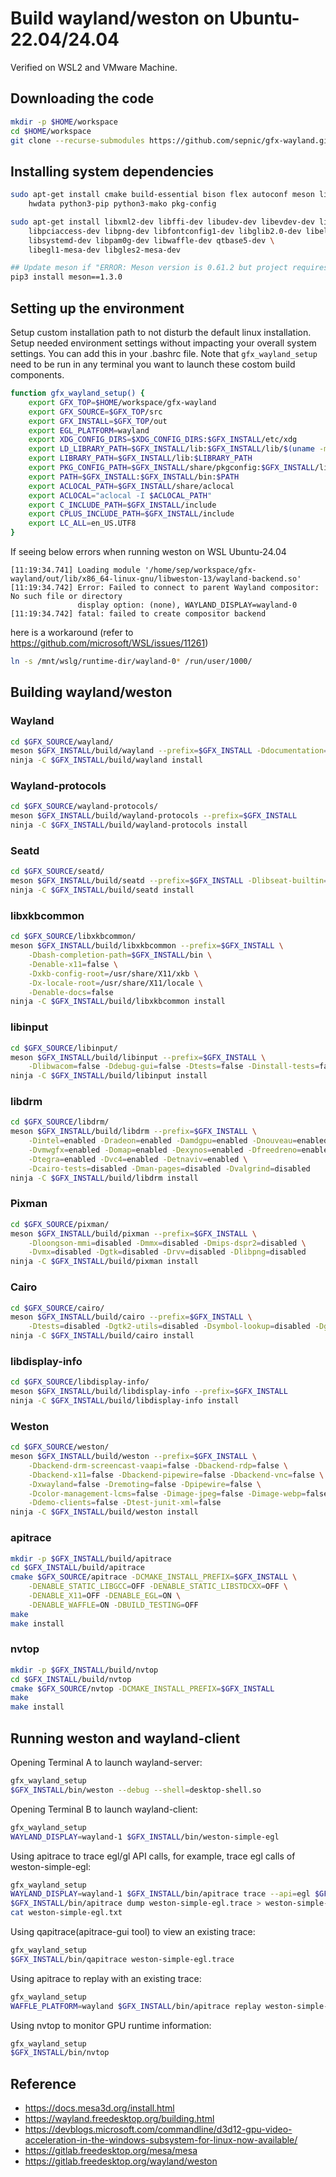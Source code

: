 # Build wayland/weston on Ubuntu-22.04/24.04

Verified on WSL2 and VMware Machine.

## Downloading the code

``` bash
mkdir -p $HOME/workspace
cd $HOME/workspace
git clone --recurse-submodules https://github.com/sepnic/gfx-wayland.git
```

## Installing system dependencies

``` bash
sudo apt-get install cmake build-essential bison flex autoconf meson libncurses-dev \
    hwdata python3-pip python3-mako pkg-config

sudo apt-get install libxml2-dev libffi-dev libudev-dev libevdev-dev libmtdev-dev \
    libpciaccess-dev libpng-dev libfontconfig1-dev libglib2.0-dev libelf-dev \
    libsystemd-dev libpam0g-dev libwaffle-dev qtbase5-dev \
    libegl1-mesa-dev libgles2-mesa-dev

## Update meson if "ERROR: Meson version is 0.61.2 but project requires >= 1.3.0"
pip3 install meson==1.3.0
```

## Setting up the environment

Setup custom installation path to not disturb the default linux installation.
Setup needed environment settings without impacting your overall system settings.
You can add this in your .bashrc file.
Note that `gfx_wayland_setup` need to be run in any terminal you want to launch these costom build components.

``` bash
function gfx_wayland_setup() {
    export GFX_TOP=$HOME/workspace/gfx-wayland
    export GFX_SOURCE=$GFX_TOP/src
    export GFX_INSTALL=$GFX_TOP/out
    export EGL_PLATFORM=wayland
    export XDG_CONFIG_DIRS=$XDG_CONFIG_DIRS:$GFX_INSTALL/etc/xdg
    export LD_LIBRARY_PATH=$GFX_INSTALL/lib:$GFX_INSTALL/lib/$(uname -m)-linux-gnu:$GFX_INSTALL/lib/$(uname -m)-linux-gnu/dri
    export LIBRARY_PATH=$GFX_INSTALL/lib:$LIBRARY_PATH
    export PKG_CONFIG_PATH=$GFX_INSTALL/share/pkgconfig:$GFX_INSTALL/lib/pkgconfig:$GFX_INSTALL/lib64/pkgconfig:$GFX_INSTALL/lib/$(uname -m)-linux-gnu/pkgconfig
    export PATH=$GFX_INSTALL:$GFX_INSTALL/bin:$PATH
    export ACLOCAL_PATH=$GFX_INSTALL/share/aclocal
    export ACLOCAL="aclocal -I $ACLOCAL_PATH"
    export C_INCLUDE_PATH=$GFX_INSTALL/include
    export CPLUS_INCLUDE_PATH=$GFX_INSTALL/include
    export LC_ALL=en_US.UTF8
}
```

If seeing below errors when running weston on WSL Ubuntu-24.04

```
[11:19:34.741] Loading module '/home/sep/workspace/gfx-wayland/out/lib/x86_64-linux-gnu/libweston-13/wayland-backend.so'
[11:19:34.742] Error: Failed to connect to parent Wayland compositor: No such file or directory
               display option: (none), WAYLAND_DISPLAY=wayland-0
[11:19:34.742] fatal: failed to create compositor backend
```

here is a workaround (refer to https://github.com/microsoft/WSL/issues/11261)

``` bash
ln -s /mnt/wslg/runtime-dir/wayland-0* /run/user/1000/
```

## Building wayland/weston

### Wayland

``` bash
cd $GFX_SOURCE/wayland/
meson $GFX_INSTALL/build/wayland --prefix=$GFX_INSTALL -Ddocumentation=false -Ddtd_validation=false
ninja -C $GFX_INSTALL/build/wayland install
```

### Wayland-protocols

``` bash
cd $GFX_SOURCE/wayland-protocols/
meson $GFX_INSTALL/build/wayland-protocols --prefix=$GFX_INSTALL
ninja -C $GFX_INSTALL/build/wayland-protocols install
```

### Seatd

``` bash
cd $GFX_SOURCE/seatd/
meson $GFX_INSTALL/build/seatd --prefix=$GFX_INSTALL -Dlibseat-builtin=enabled -Dman-pages=disabled
ninja -C $GFX_INSTALL/build/seatd install
```

### libxkbcommon

``` bash
cd $GFX_SOURCE/libxkbcommon/
meson $GFX_INSTALL/build/libxkbcommon --prefix=$GFX_INSTALL \
    -Dbash-completion-path=$GFX_INSTALL/bin \
    -Denable-x11=false \
    -Dxkb-config-root=/usr/share/X11/xkb \
    -Dx-locale-root=/usr/share/X11/locale \
    -Denable-docs=false
ninja -C $GFX_INSTALL/build/libxkbcommon install
```

### libinput

``` bash
cd $GFX_SOURCE/libinput/
meson $GFX_INSTALL/build/libinput --prefix=$GFX_INSTALL \
    -Dlibwacom=false -Ddebug-gui=false -Dtests=false -Dinstall-tests=false
ninja -C $GFX_INSTALL/build/libinput install
```

### libdrm

``` bash
cd $GFX_SOURCE/libdrm/
meson $GFX_INSTALL/build/libdrm --prefix=$GFX_INSTALL \
    -Dintel=enabled -Dradeon=enabled -Damdgpu=enabled -Dnouveau=enabled \
    -Dvmwgfx=enabled -Domap=enabled -Dexynos=enabled -Dfreedreno=enabled \
    -Dtegra=enabled -Dvc4=enabled -Detnaviv=enabled \
    -Dcairo-tests=disabled -Dman-pages=disabled -Dvalgrind=disabled
ninja -C $GFX_INSTALL/build/libdrm install
```

### Pixman

``` bash
cd $GFX_SOURCE/pixman/
meson $GFX_INSTALL/build/pixman --prefix=$GFX_INSTALL \
    -Dloongson-mmi=disabled -Dmmx=disabled -Dmips-dspr2=disabled \
    -Dvmx=disabled -Dgtk=disabled -Drvv=disabled -Dlibpng=disabled
ninja -C $GFX_INSTALL/build/pixman install
```

### Cairo

``` bash
cd $GFX_SOURCE/cairo/
meson $GFX_INSTALL/build/cairo --prefix=$GFX_INSTALL \
    -Dtests=disabled -Dgtk2-utils=disabled -Dsymbol-lookup=disabled -Dgtk_doc=false
ninja -C $GFX_INSTALL/build/cairo install
```

### libdisplay-info

``` bash
cd $GFX_SOURCE/libdisplay-info/
meson $GFX_INSTALL/build/libdisplay-info --prefix=$GFX_INSTALL
ninja -C $GFX_INSTALL/build/libdisplay-info install
```

### Weston

``` bash
cd $GFX_SOURCE/weston/
meson $GFX_INSTALL/build/weston --prefix=$GFX_INSTALL \
    -Dbackend-drm-screencast-vaapi=false -Dbackend-rdp=false \
    -Dbackend-x11=false -Dbackend-pipewire=false -Dbackend-vnc=false \
    -Dxwayland=false -Dremoting=false -Dpipewire=false \
    -Dcolor-management-lcms=false -Dimage-jpeg=false -Dimage-webp=false \
    -Ddemo-clients=false -Dtest-junit-xml=false
ninja -C $GFX_INSTALL/build/weston install
```

### apitrace

``` bash
mkdir -p $GFX_INSTALL/build/apitrace
cd $GFX_INSTALL/build/apitrace
cmake $GFX_SOURCE/apitrace -DCMAKE_INSTALL_PREFIX=$GFX_INSTALL \
    -DENABLE_STATIC_LIBGCC=OFF -DENABLE_STATIC_LIBSTDCXX=OFF \
    -DENABLE_X11=OFF -DENABLE_EGL=ON \
    -DENABLE_WAFFLE=ON -DBUILD_TESTING=OFF
make
make install
```

### nvtop

``` bash
mkdir -p $GFX_INSTALL/build/nvtop
cd $GFX_INSTALL/build/nvtop
cmake $GFX_SOURCE/nvtop -DCMAKE_INSTALL_PREFIX=$GFX_INSTALL
make
make install
```

## Running weston and wayland-client

Opening Terminal A to launch wayland-server:

``` bash
gfx_wayland_setup
$GFX_INSTALL/bin/weston --debug --shell=desktop-shell.so
```

Opening Terminal B to launch wayland-client:

``` bash
gfx_wayland_setup
WAYLAND_DISPLAY=wayland-1 $GFX_INSTALL/bin/weston-simple-egl
```

Using apitrace to trace egl/gl API calls, for example, trace egl calls of weston-simple-egl:

``` bash
gfx_wayland_setup
WAYLAND_DISPLAY=wayland-1 $GFX_INSTALL/bin/apitrace trace --api=egl $GFX_INSTALL/bin/weston-simple-egl
$GFX_INSTALL/bin/apitrace dump weston-simple-egl.trace > weston-simple-egl.txt
cat weston-simple-egl.txt
```

Using qapitrace(apitrace-gui tool) to view an existing trace:

``` bash
gfx_wayland_setup
$GFX_INSTALL/bin/qapitrace weston-simple-egl.trace
```

Using apitrace to replay with an existing trace:

``` bash
gfx_wayland_setup
WAFFLE_PLATFORM=wayland $GFX_INSTALL/bin/apitrace replay weston-simple-egl.trace
```

Using nvtop to monitor GPU runtime information:

``` bash
gfx_wayland_setup
$GFX_INSTALL/bin/nvtop
```

## Reference

- https://docs.mesa3d.org/install.html
- https://wayland.freedesktop.org/building.html
- https://devblogs.microsoft.com/commandline/d3d12-gpu-video-acceleration-in-the-windows-subsystem-for-linux-now-available/
- https://gitlab.freedesktop.org/mesa/mesa
- https://gitlab.freedesktop.org/wayland/weston
